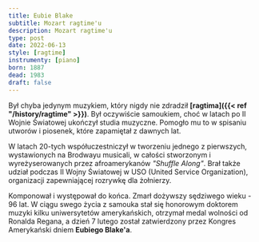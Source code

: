 ```yaml
---
title: Eubie Blake
subtitle: Mozart ragtime'u
description: Mozart ragtime'u
type: post
date: 2022-06-13
style: [ragtime]
instrumenty: [piano]
born: 1887
dead: 1983
draft: false
---
```

Był chyba jedynym muzykiem, który nigdy nie zdradził __[ragtima]({{< ref "/history/ragtime" >}})__. Był oczywiście samoukiem, choć w latach po II Wojnie
Światowej ukończył studia muzyczne. Pomogło mu to w spisaniu utworów i piosenek, które zapamiętał z dawnych lat. 

W latach 20-tych współuczestniczył w tworzeniu jednego z pierwszych, wystawionych na Brodwayu musicali, w całości stworzonym
i wyreżyserowanych przez afroamerykanów _"Shuffle Along"_. Brał także udział podczas II Wojny Światowej w USO (United Service Organization),
organizacji zapewniającej rozrywkę dla żołnierzy.

Komponował i występował do końca. Zmarł dożywszy sędziwego wieku - 96 lat. W ciągu swego życia z samouka stał się honorowym doktorem muzyki
kilku uniwersytetów amerykańskich, otrzymał medal wolności od Ronalda Regana, a dzień 7 lutego został zatwierdzony przez Kongres Amerykański
dniem __Eubiego Blake'a__.
